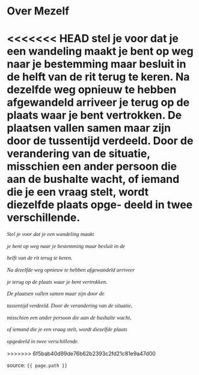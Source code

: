 # Over Mezelf


<<<<<<< HEAD
stel je voor dat je een wandeling maakt
je bent op weg naar je bestemming maar besluit in de helft van de rit terug te keren.
Na dezelfde weg opnieuw te hebben afgewandeld arriveer je terug op de plaats waar je bent vertrokken.
De plaatsen vallen samen maar zijn door de
tussentijd verdeeld. Door de verandering van de situatie, misschien een ander persoon die aan de bushalte wacht, of iemand die je een vraag stelt, wordt diezelfde plaats opge- deeld in twee verschillende. 
=======



<p style="font-family: times, serif; font-size:11pt; font-style:italic">Stel je voor dat je een wandeling maakt</p>
<p style="font-family: times, serif; font-size:11pt; font-style:italic">je bent op weg naar je bestemming maar besluit in de</p>
<p style="font-family: times, serif; font-size:11pt; font-style:italic">helft van de rit terug te keren.</p>
<p style="font-family: times, serif; font-size:11pt; font-style:italic">Na dezelfde weg opnieuw te hebben afgewandeld arriveer</p>
<p style="font-family: times, serif; font-size:11pt; font-style:italic">je terug op de plaats waar je bent vertrokken.</p>
<p style="font-family: times, serif; font-size:11pt; font-style:italic">De plaatsen vallen samen maar zijn door de</p>
<p style="font-family: times, serif; font-size:11pt; font-style:italic">tussentijd verdeeld. Door de verandering van de situatie,</p>
<p style="font-family: times, serif; font-size:11pt; font-style:italic">misschien een ander persoon die aan de bushalte wacht,</p>
<p style="font-family: times, serif; font-size:11pt; font-style:italic">of iemand die je een vraag stelt, wordt diezelfde plaats</p>
<p style="font-family: times, serif; font-size:11pt; font-style:italic">opgedeeld in twee verschillende.</p>
>>>>>>> 6f5bab40d99de76b62b2393c2fd21c81e9a47d00


source: `{{ page.path }}`




 
 
 

